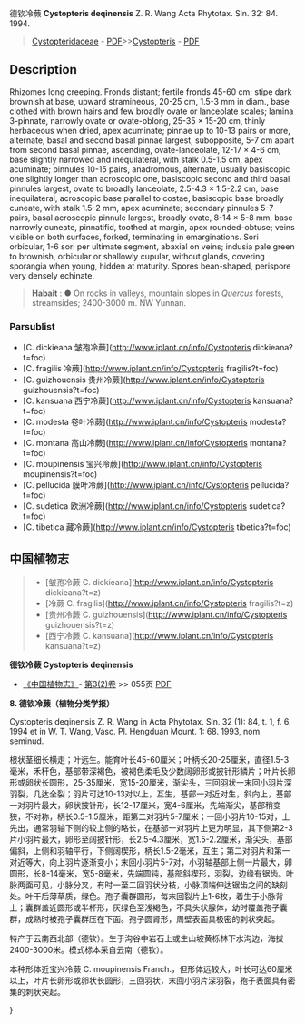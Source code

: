 德钦冷蕨 **Cystopteris deqinensis** Z. R. Wang Acta Phytotax. Sin. 32: 84. 1994.

> [Cystopteridaceae](http://www.iplant.cn/info/Cystopteridaceae?t=foc) - [PDF](http://www.iplant.cn/foc/pdf/Cystopteridaceae.pdf)>>[Cystopteris](http://www.iplant.cn/info/Cystopteris?t=foc) - [PDF](http://www.iplant.cn/foc/pdf/Cystopteris.pdf)

## Description

Rhizomes long creeping. Fronds distant; fertile fronds 45-60 cm; stipe dark brownish at base, upward stramineous, 20-25 cm, 1.5-3 mm in diam., base clothed with brown hairs and few broadly ovate or lanceolate scales; lamina 3-pinnate, narrowly ovate or ovate-oblong, 25-35 × 15-20 cm, thinly herbaceous when dried, apex acuminate; pinnae up to 10-13 pairs or more, alternate, basal and second basal pinnae largest, subopposite, 5-7 cm apart from second basal pinnae, ascending, ovate-lanceolate, 12-17 × 4-6 cm, base slightly narrowed and inequilateral, with stalk 0.5-1.5 cm, apex acuminate; pinnules 10-15 pairs, anadromous, alternate, usually basiscopic one slightly longer than acroscopic one, basiscopic second and third basal pinnules largest, ovate to broadly lanceolate, 2.5-4.3 × 1.5-2.2 cm, base inequilateral, acroscopic base parallel to costae, basiscopic base broadly cuneate, with stalk 1.5-2 mm, apex acuminate; secondary pinnules 5-7 pairs, basal acroscopic pinnule largest, broadly ovate, 8-14 × 5-8 mm, base narrowly cuneate, pinnatifid, toothed at margin, apex rounded-obtuse; veins visible on both surfaces, forked, terminating in emarginations. Sori orbicular, 1-6 sori per ultimate segment, abaxial on veins; indusia pale green to brownish, orbicular or shallowly cupular, without glands, covering sporangia when young, hidden at maturity. Spores bean-shaped, perispore very densely echinate.

> **Habait** : 
>● On rocks in valleys, mountain slopes in *Quercus* forests, streamsides; 2400-3000 m. NW Yunnan.

### Parsublist

* [C.  dickieana  皱孢冷蕨](http://www.iplant.cn/info/Cystopteris dickieana?t=foc)
* [C.  fragilis  冷蕨](http://www.iplant.cn/info/Cystopteris fragilis?t=foc)
* [C.  guizhouensis  贵州冷蕨](http://www.iplant.cn/info/Cystopteris guizhouensis?t=foc)
* [C.  kansuana  西宁冷蕨](http://www.iplant.cn/info/Cystopteris kansuana?t=foc)
* [C.  modesta  卷叶冷蕨](http://www.iplant.cn/info/Cystopteris modesta?t=foc)
* [C.  montana  高山冷蕨](http://www.iplant.cn/info/Cystopteris montana?t=foc)
* [C.  moupinensis  宝兴冷蕨](http://www.iplant.cn/info/Cystopteris moupinensis?t=foc)
* [C.  pellucida  膜叶冷蕨](http://www.iplant.cn/info/Cystopteris pellucida?t=foc)
* [C.  sudetica  欧洲冷蕨](http://www.iplant.cn/info/Cystopteris sudetica?t=foc)
* [C.  tibetica  藏冷蕨](http://www.iplant.cn/info/Cystopteris tibetica?t=foc)

## 中国植物志

> * [皱孢冷蕨  C.  dickieana](http://www.iplant.cn/info/Cystopteris dickieana?t=z)
> * [冷蕨  C.  fragilis](http://www.iplant.cn/info/Cystopteris fragilis?t=z)
> * [贵州冷蕨  C.  guizhouensis](http://www.iplant.cn/info/Cystopteris guizhouensis?t=z)
> * [西宁冷蕨  C.  kansuana](http://www.iplant.cn/info/Cystopteris kansuana?t=z)

**德钦冷蕨 Cystopteris deqinensis**

* [《中国植物志》](http://www.iplant.cn/frps)- [第3(2)卷](http://www.iplant.cn/frps/vol/3(2)) >> 055页 [PDF](http://www.iplant.cn/frps/pdf/3(2)/055.pdf)

**8. 德钦冷蕨（植物分类学报）**

Cystopteris deqinensis Z. R. Wang in Acta Phytotax. Sin. 32 (1): 84, t. 1, f. 6. 1994 et in W. T. Wang, Vasc. Pl. Hengduan Mount. 1: 68. 1993, nom. seminud.

根状茎细长横走；叶远生。能育叶长45-60厘米；叶柄长20-25厘米，直径1.5-3毫米，禾秆色，基部带深褐色，被褐色柔毛及少数阔卵形或披针形鳞片；叶片长卵形或卵状长圆形，25-35厘米，宽15-20厘米，渐尖头，三回羽状一末回小羽片深羽裂，几达全裂；羽片可达10-13对以上，互生，基部一对近对生，斜向上，基部一对羽片最大，卵状披针形，长12-17厘米，宽4-6厘米，先端渐尖，基部稍变狭，不对称，柄长0.5-1.5厘米，距第二对羽片5-7厘米；一回小羽片10-15对，上先出，通常羽轴下侧的较上侧的略长，在基部一对羽片上更为明显，其下侧第2-3片小羽片最大，卵形至阔披针形，长2.5-4.3厘米，宽1.5-2.2厘米，渐尖头，基部偏斜，上侧和羽轴平行，下侧阔楔形，柄长1.5-2毫米，互生；第二对羽片和第一对近等大，向上羽片逐渐变小；末回小羽片5-7对，小羽轴基部上侧一片最大，卵圆形，长8-14毫米，宽5-8毫米，先端圆钝，基部斜楔形，羽裂，边缘有锯齿。叶脉两面可见，小脉分叉，有时一至二回羽状分枝，小脉顶端伸达锯齿之间的缺刻处。叶干后薄草质，绿色。孢子囊群圆形，每末回裂片上1-6枚，着生于小脉背上；囊群盖近圆形或半杯形，灰绿色至浅褐色，不具头状腺体，幼时覆盖孢子囊群，成熟时被孢子囊群压在下面。孢子圆肾形，周壁表面具极密的刺状突起。

特产于云南西北部（德钦）。生于沟谷中岩石上或生山坡黄栎林下水沟边，海拔2400-3000米。模式标本采自云南（德钦）。

本种形体近宝兴冷蕨 C. moupinensis Franch.，但形体远较大，叶长可达60厘米以上，叶片长卵形或卵状长圆形，三回羽状，末回小羽片深羽裂，孢子表面具有密集的刺状突起。

}